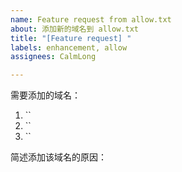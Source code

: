 ```yaml
---
name: Feature request from allow.txt
about: 添加新的域名到 allow.txt
title: "[Feature request] "
labels: enhancement, allow
assignees: CalmLong

---
```


需要添加的域名：

1. ``
2. ``
3. ``

简述添加该域名的原因：
